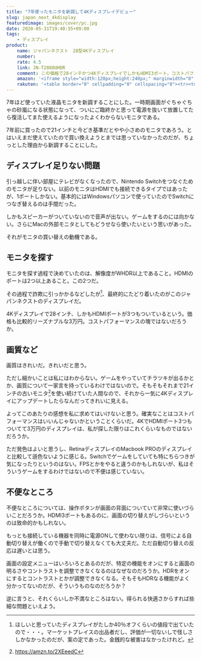 ```yaml
---
title: "7年使ったモニタを新調して4Kディスプレイデビュー"
slug: japan_next_4kdisplay
featuredimage: images/cover/pc.jpg
date: 2020-05-31T19:40:55+09:00
tags:
    - ディスプレイ
product:
    name: ジャパンネクスト　28型4Kディスプレイ
    number: 
    rate: 4.5
    link: JN-T2888UHDR
    comment: この価格で28インチかつ4KディスプレイでしかもHDMI3ポート。コストパフォーマンスよし。
    amazon: '<iframe style="width:120px;height:240px;" marginwidth="0" marginheight="0" scrolling="no" frameborder="0" src="//rcm-fe.amazon-adsystem.com/e/cm?lt1=_blank&bc1=000000&IS2=1&bg1=FFFFFF&fc1=000000&lc1=0000FF&t=illusionspace-22&language=ja_JP&o=9&p=8&l=as4&m=amazon&f=ifr&ref=as_ss_li_til&asins=B07YC2WWN2&linkId=3972711a9eb136ef671063b9128840c0"></iframe>'
    rakuten: '<table border="0" cellpadding="0" cellspacing="0"><tr><td><div style="border:1px solid #95a5a6;border-radius:.75rem;background-color:#FFFFFF;width:504px;margin:0px;padding:5px;text-align:center;overflow:hidden;"><table><tr><td style="width:240px"><a href="https://hb.afl.rakuten.co.jp/ichiba/1bd4eb79.00baed0c.1bd4eb7a.30ae3b15/?pc=https%3A%2F%2Fitem.rakuten.co.jp%2Fbiccamera%2F4589511182888%2F&link_type=picttext&ut=eyJwYWdlIjoiaXRlbSIsInR5cGUiOiJwaWN0dGV4dCIsInNpemUiOiIyNDB4MjQwIiwibmFtIjoxLCJuYW1wIjoicmlnaHQiLCJjb20iOjEsImNvbXAiOiJkb3duIiwicHJpY2UiOjEsImJvciI6MSwiY29sIjoxLCJiYnRuIjoxLCJwcm9kIjowfQ%3D%3D" target="_blank" rel="nofollow sponsored noopener" style="word-wrap:break-word;"  ><img src="https://hbb.afl.rakuten.co.jp/hgb/1bd4eb79.00baed0c.1bd4eb7a.30ae3b15/?me_id=1269553&item_id=12739888&m=https%3A%2F%2Fthumbnail.image.rakuten.co.jp%2F%400_mall%2Fbiccamera%2Fcabinet%2Fproduct%2F4788%2F00000007294358_a01.jpg%3F_ex%3D80x80&pc=https%3A%2F%2Fthumbnail.image.rakuten.co.jp%2F%400_mall%2Fbiccamera%2Fcabinet%2Fproduct%2F4788%2F00000007294358_a01.jpg%3F_ex%3D240x240&s=240x240&t=picttext" border="0" style="margin:2px" alt="[商品価格に関しましては、リンクが作成された時点と現時点で情報が変更されている場合がございます。]" title="[商品価格に関しましては、リンクが作成された時点と現時点で情報が変更されている場合がございます。]"></a></td><td style="vertical-align:top;width:248px;"><p style="font-size:12px;line-height:1.4em;text-align:left;margin:0px;padding:2px 6px;word-wrap:break-word"><a href="https://hb.afl.rakuten.co.jp/ichiba/1bd4eb79.00baed0c.1bd4eb7a.30ae3b15/?pc=https%3A%2F%2Fitem.rakuten.co.jp%2Fbiccamera%2F4589511182888%2F&link_type=picttext&ut=eyJwYWdlIjoiaXRlbSIsInR5cGUiOiJwaWN0dGV4dCIsInNpemUiOiIyNDB4MjQwIiwibmFtIjoxLCJuYW1wIjoicmlnaHQiLCJjb20iOjEsImNvbXAiOiJkb3duIiwicHJpY2UiOjEsImJvciI6MSwiY29sIjoxLCJiYnRuIjoxLCJwcm9kIjowfQ%3D%3D" target="_blank" rel="nofollow sponsored noopener" style="word-wrap:break-word;"  >JAPANNEXT　ジャパンネクスト JN-T2888UHDR PCモニター [28型 /ワイド /4K(3840×2160）][28インチ 液晶ディスプレイ パソコン][JNT2888UHDR]</a><br><span >価格：29980円（税込、送料無料)</span> <span style="color:#BBB">(2020/5/31時点)</span></p><div style="margin:10px;"><a href="https://hb.afl.rakuten.co.jp/ichiba/1bd4eb79.00baed0c.1bd4eb7a.30ae3b15/?pc=https%3A%2F%2Fitem.rakuten.co.jp%2Fbiccamera%2F4589511182888%2F&link_type=picttext&ut=eyJwYWdlIjoiaXRlbSIsInR5cGUiOiJwaWN0dGV4dCIsInNpemUiOiIyNDB4MjQwIiwibmFtIjoxLCJuYW1wIjoicmlnaHQiLCJjb20iOjEsImNvbXAiOiJkb3duIiwicHJpY2UiOjEsImJvciI6MSwiY29sIjoxLCJiYnRuIjoxLCJwcm9kIjowfQ%3D%3D" target="_blank" rel="nofollow sponsored noopener" style="word-wrap:break-word;"  ><img src="https://static.affiliate.rakuten.co.jp/makelink/rl.svg" style="float:left;max-height:27px;width:auto;margin-top:0"></a><a href="https://hb.afl.rakuten.co.jp/ichiba/1bd4eb79.00baed0c.1bd4eb7a.30ae3b15/?pc=https%3A%2F%2Fitem.rakuten.co.jp%2Fbiccamera%2F4589511182888%2F%3Fscid%3Daf_pc_bbtn&m=%3Fscid%3Daf_pc_bbtn&link_type=picttext&ut=eyJwYWdlIjoiaXRlbSIsInR5cGUiOiJwaWN0dGV4dCIsInNpemUiOiIyNDB4MjQwIiwibmFtIjoxLCJuYW1wIjoicmlnaHQiLCJjb20iOjEsImNvbXAiOiJkb3duIiwicHJpY2UiOjEsImJvciI6MSwiY29sIjoxLCJiYnRuIjoxLCJwcm9kIjowfQ==" target="_blank" rel="nofollow sponsored noopener" style="word-wrap:break-word;"  ><div style="float:right;width:41%;height:27px;background-color:#bf0000;color:#fff !important;font-size:12px;font-weight:500;line-height:27px;margin-left:1px;padding: 0 12px;border-radius:16px;cursor:pointer;text-align:center;">楽天で購入</div></a></div></td></tr></table></div><br><p style="color:#000000;font-size:12px;line-height:1.4em;margin:5px;word-wrap:break-word"></p></td></tr></table>'
---
```


7年ほど使っていた液晶モニタを新調することにした。一時期画面がぐちゃぐちゃの砂嵐になる状態になって、ついにご臨終かと思って電源を抜いて放置してたら復活してまた使えるようになったよくわからないモニタである。

7年前に買ったので21インチと今どき基準だとやや小さめのモニタであろう。とはいえまだ使えていたので買い換えようとまでは思っていなかったのだが、ちょっとした理由から新調することにした。

<!--more-->

## ディスプレイ足りない問題

引っ越しに伴い部屋にテレビがなくなったので、Nintendo Switchをつなぐためのモニタが足りない。以前のモニタはHDMIでも接続できるタイプではあったが、1ポートしかない。基本的にはWindowsパソコンで使っていたのでSwitchにつなぎ替えるのは手間だった。

しかもスピーカーがついていないので音声が出ない。ゲームをするのには向かない。さらにMacの外部モニタとしてもどうせなら使いたいという思いがあった。

それがモニタの買い替えの動機である。

## モニタを探す

モニタを探す過程で決めていたのは、解像度がWHDR以上であること。HDMIのポートは2つ以上あること。この2つだ。

その過程で詐欺に引っかかるなどしたが[^1]、最終的にたどり着いたのがこのジャパンネクストのディスプレイだ。

4Kディスプレイで28インチ、しかもHDMIポートが3つもついているという。価格も比較的リーズナブルな3万円。コストパフォーマンスの塊ではないだろうか。

## 画質など

画質はきれいだ。きれいだと思う。

ただし細かいことは私にはわからない。ゲームをやっていてチラツキが出るかとか、画質について一家言を持っているわけではないので。そもそもそれまで21インチの古いモニタ[^2]を使い続けていた人間なので、それから一気に4Kディスプレイにアップデートしたらなんだってきれいに見える。

よってこのあたりの感想を私に求めてはいけないと思う。確実なことはコストパフォーマンスはいいんじゃないかということくらいだ。4KでHDMIポート3つもついてて3万円のディスプレイは、私が探した限りはこれくらいなものではないだろうか。

ただ発色はよいと思うし、RetinaディスプレイのMacbook PROのディスプレイと比較して遜色ないように感じる。Switchでゲームをしていても特にちらつきが気になったりというのはない。FPSとかをやると違うのかもしれないが、私はそういうゲームをするわけではないので不便は感じていない。

## 不便なところ

不便なところについては、操作ボタンが画面の背面についていて非常に使いづらいことだろうか。HDMI3ポートもあるのに、画面の切り替えがしづらいというのは致命的かもしれない。

もっとも接続している機器を同時に電源ONして使わない限りは、信号による自動切り替えが働くので手動で切り替えなくても大丈夫だ。ただ自動切り替えの反応は遅いとは思う。

画面の設定メニューはいろいろとあるのだが、特定の機能をオンにすると画面の明るさやコントラストを調整できなくなるのはなぜなのだろうか。HDRをオンにするとコントラストとかが調整できなくなる。そもそもHDRなる機能がよく分かってないのだが、そういうものなのだろうか？

逆に言うと、それくらいしか不満なところはない。得られる快適さからすれば些細な問題といえよう。

[^1]: ほしいと思っていたディスプレイがたしか40％オフくらいの値段で出ていたので・・・。マーケットプレイスの出品者だし、評価が一切ないしで怪しさしかなかったのだが、案の定であった。金銭的な被害はなかったけれど。
[^2]: https://amzn.to/2XEeedC